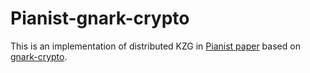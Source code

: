 # Pianist-gnark-crypto

This is an implementation of distributed KZG in [Pianist paper](https://eprint.iacr.org/2023/1271) based on [gnark-crypto](https://github.com/ConsenSys/gnark-crypto).
